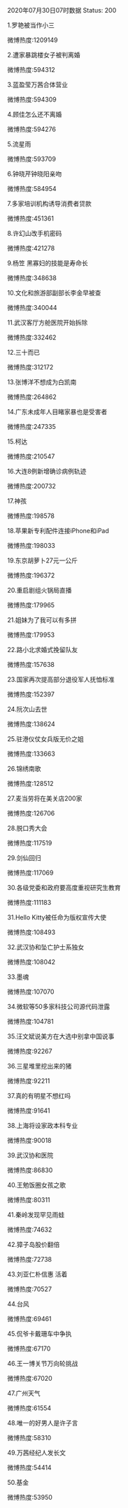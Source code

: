 2020年07月30日07时数据
Status: 200

1.罗艳被当作小三

微博热度:1209149

2.遭家暴跳楼女子被判离婚

微博热度:594312

3.蓝盈莹万茜合体营业

微博热度:594309

4.顾佳怎么还不离婚

微博热度:594276

5.流星雨

微博热度:593709

6.钟晓芹钟晓阳亲吻

微博热度:584954

7.多家培训机构诱导消费者贷款

微博热度:451361

8.许幻山改手机密码

微博热度:421278

9.杨笠 黑寡妇的技能是寿命长

微博热度:348638

10.文化和旅游部副部长李金早被查

微博热度:340044

11.武汉客厅方舱医院开始拆除

微博热度:332462

12.三十而已

微博热度:312172

13.张博洋不想成为白凯南

微博热度:264862

14.广东未成年人目睹家暴也是受害者

微博热度:247335

15.柯达

微博热度:210547

16.大连8例新增确诊病例轨迹

微博热度:200732

17.神孩

微博热度:198578

18.苹果新专利配件连接iPhone和iPad

微博热度:198033

19.东京胡萝卜27元一公斤

微博热度:196372

20.重启剧组火锅局直播

微博热度:179965

21.姐妹为了我可以有多拼

微博热度:179953

22.路小北求婚式挽留队友

微博热度:157638

23.国家再次提高部分退役军人抚恤标准

微博热度:152397

24.阮次山去世

微博热度:138624

25.驻港仪仗女兵版无价之姐

微博热度:133663

26.锦绣南歌

微博热度:128512

27.麦当劳将在美关店200家

微博热度:126706

28.脱口秀大会

微博热度:117519

29.剑仙回归

微博热度:117069

30.各级党委和政府要高度重视研究生教育

微博热度:111183

31.Hello Kitty被任命为版权宣传大使

微博热度:108493

32.武汉协和坠亡护士系独女

微博热度:108042

33.墨魂

微博热度:107070

34.微软等50多家科技公司源代码泄露

微博热度:104781

35.汪文斌说美方在大选中别拿中国说事

微博热度:92267

36.三星堆里挖出来的猪

微博热度:92211

37.真的有明星不想红吗

微博热度:91641

38.上海将设家政本科专业

微博热度:90018

39.武汉协和医院

微博热度:86830

40.王勉饭圈女孩之歌

微博热度:80311

41.秦岭发现罕见雨蛙

微博热度:74632

42.獐子岛股价翻倍

微博热度:72738

43.刘亚仁朴信惠 活着

微博热度:70527

44.台风

微博热度:69461

45.侃爷卡戴珊车中争执

微博热度:67170

46.王一博关节万向轮挑战

微博热度:67020

47.广州天气

微博热度:61554

48.唯一的好男人是许子言

微博热度:58310

49.万茜经纪人发长文

微博热度:54414

50.基金

微博热度:53950

